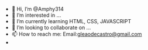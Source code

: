- 👋 Hi, I’m @Amphy314
- 👀 I’m interested in ...
- 🌱 I’m currently learning HTML, CSS, JAVASCRIPT
- 💞️ I’m looking to collaborate on ...
- 📫 How to reach me: Email:gleaodecastro@gmail.com 
- 

<!---
Amphy314/Amphy314 is a ✨ special ✨ repository because its `README.md` (this file) appears on your GitHub profile.
You can click the Preview link to take a look at your changes.
--->
